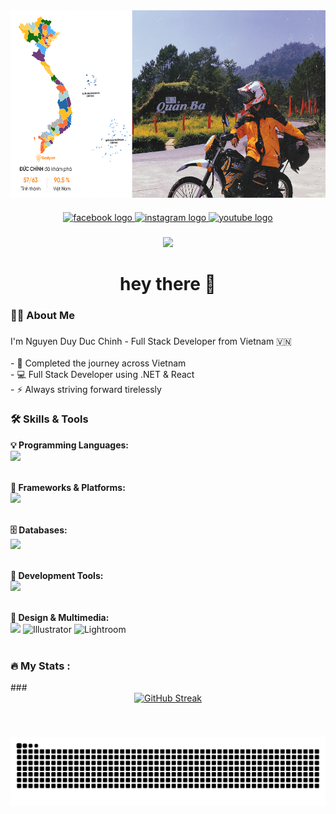 <div align="center">
  
  <img style="border-radius: 30" height="300" src="https://raw.githubusercontent.com/BlackZ36/BlackZ36/main/Untitled-1.png"/>
</div>

####

<div align="center">
  <a href="https://www.facebook.com/duchinh0306/" target="_blank">
    <img src="https://img.shields.io/static/v1?message=Facebook&logo=facebook&label=&color=1877F2&logoColor=white&labelColor=&style=for-the-badge" height="25" alt="facebook logo"  />
  </a>
  <a href="https://www.instagram.com/bun._.z" target="_blank">
    <img src="https://img.shields.io/static/v1?message=Instagram&logo=instagram&label=&color=E4405F&logoColor=white&labelColor=&style=for-the-badge" height="25" alt="instagram logo"  />
  </a>
  <a href="https://www.youtube.com/@BlackZ362" target="_blank">
    <img src="https://img.shields.io/static/v1?message=Youtube&logo=youtube&label=&color=FF0000&logoColor=white&labelColor=&style=for-the-badge" height="25" alt="youtube logo"  />
  </a>
</div>

###

<div align="center">
  
![](https://komarev.com/ghpvc/?username=BlackZ36&color=red&base=3142)

</div>

###

<h1 align="center">hey there 👋</h1>

###

<h3 align="left">👩‍💻  About Me</h3>

###

<p align="left">
  I'm Nguyen Duy Duc Chinh - Full Stack Developer from Vietnam 🇻🇳<br><br>
  - 🔭 Completed the journey across Vietnam<br>
  - 💻 Full Stack Developer using .NET & React<br>
  - ⚡ Always striving forward tirelessly
</p>

###

<h3 align="left">🛠 Skills & Tools</h3>

<!-- Programming Languages -->
<strong>💡 Programming Languages:</strong><br>
<img src="https://skillicons.dev/icons?i=c,cs,cpp,java,js,ts,py" height="40" />
<br><br>

<!-- Frameworks & Platforms -->
<strong>🧰 Frameworks & Platforms:</strong><br>
<img src="https://skillicons.dev/icons?i=dotnet,react,nodejs,express,unity,androidstudio" height="40" />
<br><br>

<!-- Databases -->
<strong>🗄 Databases:</strong><br>
<img src="https://skillicons.dev/icons?i=mysql,postgres,sqlite,mongodb" height="40" />
<br><br>

<!-- Dev Tools -->
<strong>🧪 Development Tools:</strong><br>
<img src="https://skillicons.dev/icons?i=postman,git,github,gitlab,jira,vscode,visualstudio" height="40" />
<br><br>

<!-- Design Tools -->
<strong>🎨 Design & Multimedia:</strong><br>
<img src="https://skillicons.dev/icons?i=ps,ae,xd" height="40" />
<img src="https://cdn.jsdelivr.net/gh/devicons/devicon/icons/illustrator/illustrator-plain.svg" height="40" alt="Illustrator" />
<img src="https://upload.wikimedia.org/wikipedia/commons/5/5e/Adobe_Photoshop_Lightroom_Classic_CC_icon.svg" height="40" alt="Lightroom" />
<br><br>

###

<h3 align="left">🔥  My Stats :</h3>
###

<div align="center">
   <a href="https://git.io/streak-stats"><img src="https://streak-stats.demolab.com?user=BlackZ36&theme=rising-sun&date_format=j%2Fn%5B%2FY%5D" alt="GitHub Streak" /></a>
</div>

###

<br clear="both">

![snake gif](https://github.com/BlackZ36/BlackZ36/blob/output/github-contribution-grid-snake-dark.svg)

###
